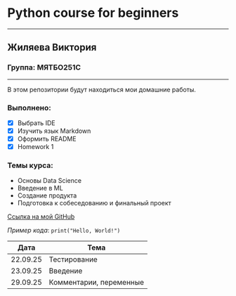 # Python course for beginners
__________________
## **Жиляева Виктория**
### **Группа**: МЯТБО251С
__________________
В этом репозитории будут находиться мои домашние работы.

### Выполнено:
- [x] Выбрать IDE
- [x] Изучить язык Markdown
- [x] Оформить README
- [x] Homework 1

### Темы курса:
- Основы Data Science
- Введение в ML
- Создание продукта
- Подготовка к собеседованию и финальный проект

[Ссылка на мой GitHub](https://github.com/zhilyaevaviktorija/Python-course.git)

*Пример кода*: `print("Hello, World!")`

| Дата     | Тема                    |
|----------|-------------------------|
| 22.09.25 | Тестирование            |
| 23.09.25 | Введение                |
| 29.09.25 | Комментарии, переменные |
